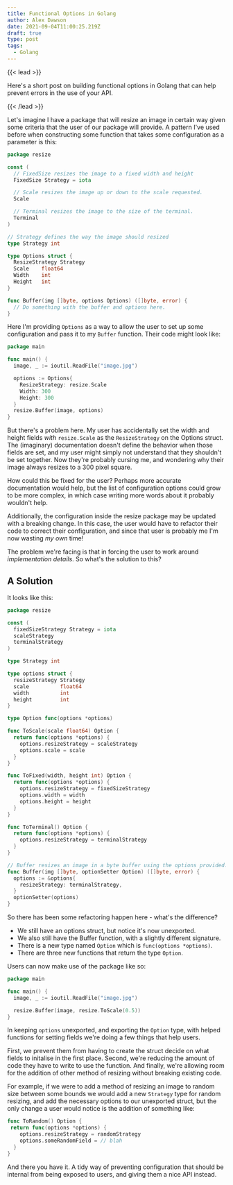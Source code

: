 ```yaml
---
title: Functional Options in Golang
author: Alex Dawson
date: 2021-09-04T11:00:25.219Z
draft: true
type: post
tags:
  - Golang
---
```

{{< lead >}}

Here's a short post on building functional options in Golang that can help prevent errors in the use of your API.

{{< /lead >}}

Let's imagine I have a package that will resize an image in certain way given some criteria that the user of our package will provide. A pattern I've used before when constructing some function that takes some configuration as a parameter is this: 

```go
package resize

const (
  // FixedSize resizes the image to a fixed width and height
  FixedSize Strategy = iota

  // Scale resizes the image up or down to the scale requested.
  Scale

  // Terminal resizes the image to the size of the terminal.
  Terminal
)

// Strategy defines the way the image should resized
type Strategy int

type Options struct {
  ResizeStrategy Strategy
  Scale    float64
  Width    int
  Height   int
}

func Buffer(img []byte, options Options) ([]byte, error) {
  // Do something with the buffer and options here.
}
```

Here I'm providing `Options` as a way to allow the user to set up some configuration and pass it to my `Buffer` function. Their code might look like: 

```go
package main

func main() {
  image, _ := ioutil.ReadFile("image.jpg")

  options := Options{
    ResizeStrategy: resize.Scale
    Width: 300
    Height: 300
  }
  resize.Buffer(image, options)
}
```

But there's a problem here. My user has accidentally set the width and height fields *with* `resize.Scale` as the `ResizeStrategy` on the Options struct. The (imaginary) documentation doesn't define the behavior when those fields are set, and my user might simply not understand that they shouldn't be set together. Now they're probably cursing me, and wondering why their image always resizes to a 300 pixel square.

How could this be fixed for the user? Perhaps more accurate documentation would help, but the list of configuration options could grow to be more complex, in which case writing more words about it probably wouldn't help.

Additionally, the configuration inside the resize package may be updated with a breaking change. In this case, the user would have to refactor their code to correct their configuration, and since that user is probably me I'm now wasting *my own* time!

The problem we're facing is that in forcing the user to work around *implementation details*. So what's the solution to this?

## A Solution

It looks like this:

```go
package resize

const (
  fixedSizeStrategy Strategy = iota
  scaleStrategy
  terminalStrategy
)

type Strategy int

type options struct {
  resizeStrategy Strategy
  scale          float64
  width          int
  height         int
}

type Option func(options *options)

func ToScale(scale float64) Option {
  return func(options *options) {
    options.resizeStrategy = scaleStrategy
    options.scale = scale
  }
}

func ToFixed(width, height int) Option {
  return func(options *options) {
    options.resizeStrategy = fixedSizeStrategy
    options.width = width
    options.height = height
  }
}

func ToTerminal() Option {
  return func(options *options) {
    options.resizeStrategy = terminalStrategy
  }
}

// Buffer resizes an image in a byte buffer using the options provided.
func Buffer(img []byte, optionSetter Option) ([]byte, error) {
  options := &options{
    resizeStrategy: terminalStrategy,
  }
  optionSetter(options)
}
```

So there has been some refactoring happen here - what's the difference? 

- We still have an options struct, but notice it's now unexported. 
- We also still have the Buffer function, with a slightly different signature.
- There is a new type named `Option` which is `func(options *options)`.
- There are three new functions that return the type `Option`.

Users can now make use of the package like so:

```go
package main

func main() {
  image, _ := ioutil.ReadFile("image.jpg")

  resize.Buffer(image, resize.ToScale(0.5))
}
```

In keeping `options` unexported, and exporting the `Option` type, with helped functions for setting fields we're doing a few things that help users.

First, we prevent them from having to create the struct decide on what fields to initalise in the first place. Second, we're reducing the amount of code they have to write to use the function. And finally, we're allowing room for the addition of other method of resizing without breaking existing code. 

For example, if we were to add a method of resizing an image to random size between some bounds we would add a new `Strategy` type for random resizing, and add the necessary options to our unexported struct, but the only change a user would notice is the addition of something like:

```go
func ToRandom() Option {
 return func(options *options) {
    options.resizeStrategy = randomStrategy
    options.someRandomField = // blah
  }
}
```

And there you have it. A tidy way of preventing configuration that should be internal from being exposed to users, and giving them a nice API instead.